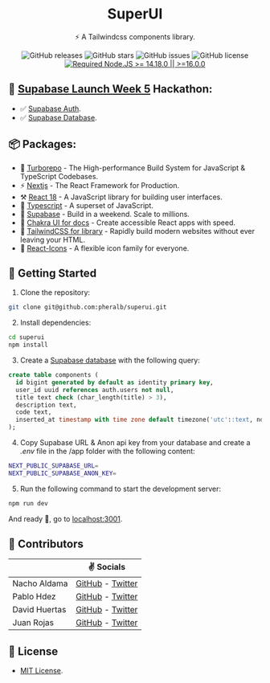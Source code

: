 <div align="center">
<h1>
<strong>SuperUI</strong>
</h1>

<p>⚡ A Tailwindcss components library.</p>

![GitHub releases](https://img.shields.io/github/release/pheralb/superui)
![GitHub stars](https://img.shields.io/github/stars/pheralb/superui)
![GitHub issues](https://img.shields.io/github/issues/pheralb/superui)
![GitHub license](https://img.shields.io/github/license/pheralb/superui)
[![Required Node.JS >= 14.18.0 || >=16.0.0](https://img.shields.io/static/v1?label=node&message=14.18.0%20||%20%3E=16.0.0&logo=node.js&color=3f893e)](https://nodejs.org/about/releases)

</div>

## 💚 [Supabase Launch Week 5](https://supabase.com/launch-week) Hackathon:

- ✅ [Supabase Auth](https://supabase.com/docs/guides/auth).
- ✅ [Supabase Database](https://supabase.com/docs/guides/database).

## 📦 Packages:

- 🚀 [Turborepo](https://turborepo.org/) - The High-performance Build System for JavaScript & TypeScript Codebases.
- ⚡️ [Nextjs](https://nextjs.org/) - The React Framework for Production.
- ⚒️ [React 18](https://es.reactjs.org/) - A JavaScript library for building user interfaces.
- 💙 [Typescript](https://www.typescriptlang.org/) - A superset of JavaScript.
- 💚 [Supabase](https://supabase.com/) - Build in a weekend.
  Scale to millions.
- 💅 [Chakra UI for docs](https://chakra-ui.com/) - Create accessible React apps with speed.
- 💨 [TailwindCSS for library](https://tailwindcss.com/) - Rapidly build modern websites without ever leaving your HTML.
- 💖 [React-Icons](https://react-icons.github.io/react-icons/) - A flexible icon family for everyone.

## 🚀 Getting Started

1. Clone the repository:

```bash
git clone git@github.com:pheralb/superui.git
```

2. Install dependencies:

```bash
cd superui
npm install
```

3. Create a [Supabase database](https://database.new/) with the following query:

```sql
create table components (
  id bigint generated by default as identity primary key,
  user_id uuid references auth.users not null,
  title text check (char_length(title) > 3),
  description text,
  code text,
  inserted_at timestamp with time zone default timezone('utc'::text, now()) not null
);
```

4. Copy Supabase URL & Anon api key from your database and create a _.env_ file in the /app folder with the following content:

```bash
NEXT_PUBLIC_SUPABASE_URL=
NEXT_PUBLIC_SUPABASE_ANON_KEY=
```

5. Run the following command to start the development server:

```bash
npm run dev
```

And ready 🥳, go to [localhost:3001](http://localhost:3001/).

## 💖 Contributors

|               | ✌️ Socials                                                                              |
| ------------- | --------------------------------------------------------------------------------------- |
| Nacho Aldama  | [GitHub](https://github.com/nachoaldamav) - [Twitter](https://twitter.com/srdrabx) |
| Pablo Hdez    | [GitHub](https://github.com/pheralb/superui) - [Twitter](https://twitter.com/pheralb_)  |
| David Huertas | [GitHub](https://github.com/ikurotime) - [Twitter](https://twitter.com/ikurotime)       |
| Juan Rojas    | [GitHub](https://github.com/Davidr2998) - [Twitter](https://twitter.com/tmchein)        |

## 🔑 License

- [MIT License](https://github.com/pheralb/superui).
